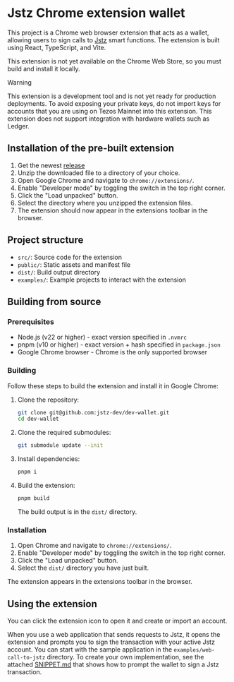 # Jstz Chrome extension wallet

This project is a Chrome web browser extension that acts as a wallet, allowing
users to sign calls to [Jstz](https://jstz-dev.github.io/jstz/) smart functions.
The extension is built using React, TypeScript, and Vite.

This extension is not yet available on the Chrome Web Store, so you must build
and install it locally.

> [!WARNING]
> This extension is a development tool and is not yet ready for production deployments.
> To avoid exposing your private keys, do not import keys for accounts that you are
> using on Tezos Mainnet into this extension. This extension does not support
> integration with hardware wallets such as Ledger.

## Installation of the pre-built extension

1. Get the newest [release](https://github.com/jstz-dev/dev-wallet/releases/latest)
2. Unzip the downloaded file to a directory of your choice.
3. Open Google Chrome and navigate to `chrome://extensions/`.
4. Enable "Developer mode" by toggling the switch in the top right corner.
5. Click the "Load unpacked" button.
6. Select the directory where you unzipped the extension files.
7. The extension should now appear in the extensions toolbar in the browser.

## Project structure

- `src/`: Source code for the extension
- `public/`: Static assets and manifest file
- `dist/`: Build output directory
- `examples/`: Example projects to interact with the extension

## Building from source

### Prerequisites

- Node.js (v22 or higher) - exact version specified in `.nvmrc`
- pnpm (v10 or higher) - exact version + hash specified in `package.json`
- Google Chrome browser - Chrome is the only supported browser

### Building

Follow these steps to build the extension and install it in Google Chrome:

1. Clone the repository:

   ```sh
   git clone git@github.com:jstz-dev/dev-wallet.git
   cd dev-wallet
   ```

2. Clone the required submodules:

   ```sh
   git submodule update --init
   ```

3. Install dependencies:

   ```sh
   pnpm i
   ```

4. Build the extension:

   ```sh
   pnpm build
   ```

   The build output is in the `dist/` directory.

### Installation

1. Open Chrome and navigate to `chrome://extensions/`.
2. Enable "Developer mode" by toggling the switch in the top right corner.
3. Click the "Load unpacked" button.
4. Select the `dist/` directory you have just built.

The extension appears in the extensions toolbar in the browser.

## Using the extension

You can click the extension icon to open it and create or import an account.

When you use a web application that sends requests to Jstz, it opens the
extension and prompts you to sign the transaction with your active Jstz account.
You can start with the sample application in the `examples/web-call-to-jstz` directory.
To create your own implementation, see the attached [SNIPPET.md](SNIPPET.md) that
shows how to prompt the wallet to sign a Jstz transaction.

